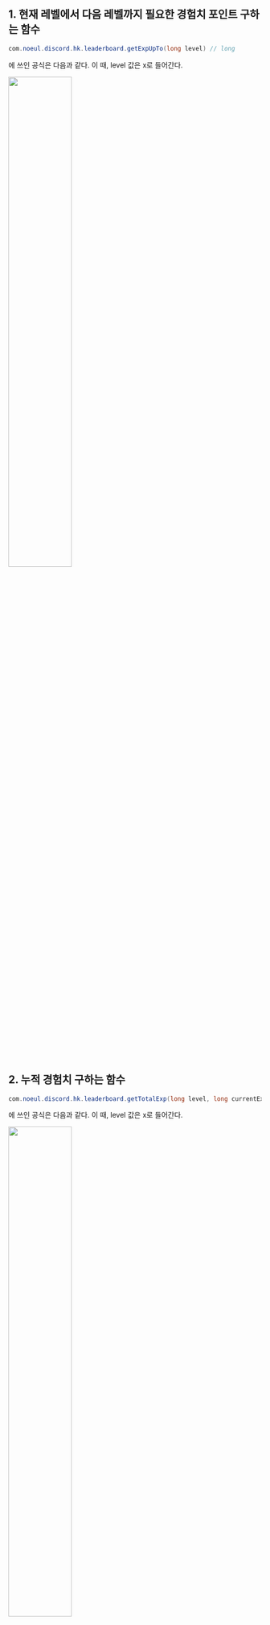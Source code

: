 1\. 현재 레벨에서 다음 레벨까지 필요한 경험치 포인트 구하는 함수
---
```java
com.noeul.discord.hk.leaderboard.getExpUpTo(long level) // long
```
에 쓰인 공식은 다음과 같다. 이 때, level 값은 x로 들어간다.

<img src="https://github.com/NoEul1234/hk-leaderboard/raw/master/img/formula_upto_nextlevel.png" width="50%">

2\. 누적 경험치 구하는 함수
---
```java
com.noeul.discord.hk.leaderboard.getTotalExp(long level, long currentExp) // long
```
에 쓰인 공식은 다음과 같다. 이 때, level 값은 x로 들어간다.

<img src="https://github.com/NoEul1234/hk-leaderboard/raw/master/img/formula_totalexp.png" width="50%">

최종 값은 이 공식에 있는 함수를 취한 후 currentExp 값을 더해주면 된다.

3\. 누적 경험치로부터 몇 레벨인지 구하는 함수
---
```java
com.noeul.discord.hk.leaderboard.getLevel(long totalExp) // long
```
에 쓰인 공식은 다음과 같다. 이 때, totalExp 값은 x로 들어간다.

<img src="https://github.com/NoEul1234/hk-leaderboard/raw/master/img/formula_inversefunc_totalexp.png" width="50%">

2번 문단에서 언급한 공식의 역함수이다.
최종 값은 이 공식에 있는 함수를 취한 후 바닥 함수 floor(x) 를 취하면 된다.
